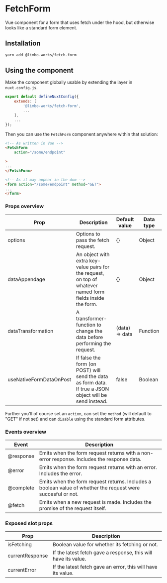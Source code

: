 # FetchForm

Vue component for a form that uses fetch under the hood, but otherwise looks like a standard form element.

## Installation

``` bash
yarn add @limbo-works/fetch-form
```

## Using the component

Make the component globally usable by extending the layer in `nuxt.config.js`.

``` js
export default defineNuxtConfig({
    extends: [
        '@limbo-works/fetch-form',
        ...
    ],
    ...
});
```

Then you can use the `FetchForm` component anywhere within that solution:

``` html
<!-- As written in Vue -->
<FetchForm
    action="/some/endpoint"

>
...
</FetchForm>

<!-- As it may appear in the dom -->
<form action="/some/endpoint" method="GET">
...
</form>
```

### Props overview

| Prop | Description | Default value | Data type |
| ---- | ----------- | ------------- | --------- |
| options | Options to pass the fetch request. | {} | Object |
| dataAppendage | An object with extra key-value pairs for the request, on top of whatever named form fields inside the form. | {} | Object |
| <span class="colour" style="color:rgb(225, 228, 232)"></span>dataTransformation | A transformer-function to change the data before performing the request. | (data) => data | Function |
| useNativeFormDataOnPost | If false the form (on POST) will send the data as form data. If true a JSON object will be send instead. | false | Boolean |

Further you'll of course set an `action`, can set the `method` (will default to "GET" if not set) and can `disable` using the standard form attributes.

### Events overview

| Event | Description |
| ----- | ----------- |
| @response | Emits when the form request returns with a non-error response. Includes the response data. |
| @error | Emits when the form request returns with an error. Includes the error. |
| @complete | Emits when the form request returns. Includes a boolean value of whether the request were succesful or not. |
| @fetch | Emits when a new request is made. Includes the promise of the request itself. |

### Exposed slot props

| Prop | Description |
| ---- | ----------- |
| isFetching | Boolean value for whether its fetching or not. |
| currentResponse | If the latest fetch gave a response, this will have its value. |
| currentError | If the latest fetch gave an error, this will have its value. |